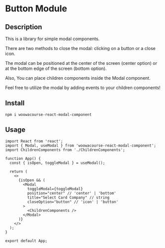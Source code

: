 # Button Module

## Description

This is a library for simple modal components.

There are two methods to close the modal: clicking on a button or a close icon.

The modal can be positioned at the center of the screen (center option) or at the bottom edge of the screen (bottom option).

Also, You can place children components inside the Modal component.

Feel free to utilize the modal by adding events to your children components!

## Install

`npm i woowacourse-react-modal-component`

## **Usage**

```tsx
import React from 'react';
import { Modal, useModal } from 'woowacourse-react-modal-component';
import ChildrenComponents from './ChildrenComponents';

function App() {
  const { isOpen, toggleModal } = useModal();

  return (
    <>
      {isOpen && (
        <Modal
          toggleModal={toggleModal}
          position="center" // 'center' | 'bottom'
          title="Select Card Company" // string
          closeOption="button" // 'icon' | 'button'
        >
          <ChildrenComponents />
        </Modal>
      )}
    </>
  );
}

export default App;
```
